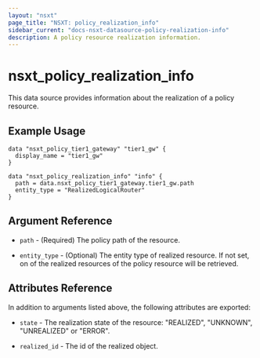 ```yaml
---
layout: "nsxt"
page_title: "NSXT: policy_realization_info"
sidebar_current: "docs-nsxt-datasource-policy-realization-info"
description: A policy resource realization information.
---
```


# nsxt_policy_realization_info

This data source provides information about the realization of a policy resource.

## Example Usage

```hcl
data "nsxt_policy_tier1_gateway" "tier1_gw" {
  display_name = "tier1_gw"
}

data "nsxt_policy_realization_info" "info" {
  path = data.nsxt_policy_tier1_gateway.tier1_gw.path
  entity_type = "RealizedLogicalRouter"
}
```

## Argument Reference

* `path` - (Required) The policy path of the resource.

* `entity_type` - (Optional) The entity type of realized resource. If not set, on of the realized resources of the policy resource will be retrieved.

## Attributes Reference

In addition to arguments listed above, the following attributes are exported:

* `state` - The realization state of the resource: "REALIZED", "UNKNOWN", "UNREALIZED" or "ERROR".

* `realized_id` - The id of the realized object.
